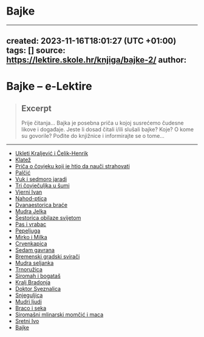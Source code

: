 # Bajke
---
created: 2023-11-16T18:01:27 (UTC +01:00)
tags: []
source: https://lektire.skole.hr/knjiga/bajke-2/
author: 
---

# Bajke – e-Lektire

> ## Excerpt
> Prije čitanja… Bajka je posebna priča u kojoj susrećemo čudesne likove i događaje. Jeste li dosad čitali i/ili slušali bajke? Koje? O kome su govorile? Pođite do knjižnice i informirajte se o tome…

---
-   [Ukleti Kraljević i Čelik-Henrik](https://github.com/Nikson687/bajke/blob/e240ba36ba43328133c2b7e58a352f1e8698bde8/ukleti_kraljevic.md)
-   [Klatež](https://github.com/Nikson687/bajke/blob/e240ba36ba43328133c2b7e58a352f1e8698bde8/Klate%C5%BE.md)
-   [Priča o čovjeku koji je htio da nauči strahovati](https://github.com/Nikson687/bajke/blob/e240ba36ba43328133c2b7e58a352f1e8698bde8/Pri%C4%8Da%20o%20%C4%8Dovjeku%20koji%20je%20htio%20da%20nau%C4%8Di%20strahovati.md)
-   [Palčić](https://github.com/Nikson687/bajke/blob/e240ba36ba43328133c2b7e58a352f1e8698bde8/Pal%C4%8Di%C4%87.md)
-   [Vuk i sedmoro jaradi](https://github.com/Nikson687/bajke/blob/e240ba36ba43328133c2b7e58a352f1e8698bde8/Vuk%20i%20sedmoro%20jaradi.md)
-   [Tri čovječuljka u šumi](https://github.com/Nikson687/bajke/blob/e240ba36ba43328133c2b7e58a352f1e8698bde8/Tri%20%C4%8Dovje%C4%8Duljka%20u%20%C5%A1umi.md)
-   [Vjerni Ivan](https://github.com/Nikson687/bajke/blob/e240ba36ba43328133c2b7e58a352f1e8698bde8/Vjerni%20Ivan.md)
-   [Nahod-ptica](https://github.com/Nikson687/bajke/blob/e240ba36ba43328133c2b7e58a352f1e8698bde8/Nahod-ptica.md)
-   [Dvanaestorica braće](https://github.com/Nikson687/bajke/blob/e240ba36ba43328133c2b7e58a352f1e8698bde8/Dvanaestorica%20bra%C4%87e.md)
-   [Mudra Jelka](https://github.com/Nikson687/bajke/blob/e240ba36ba43328133c2b7e58a352f1e8698bde8/Mudra%20seljanka.md)
-   [Šestorica obilaze svijetom]()
-   [Pas i vrabac](https://github.com/Nikson687/bajke/blob/e240ba36ba43328133c2b7e58a352f1e8698bde8/Pas%20i%20vrabac.md)
-   [Pepeljuga](https://github.com/Nikson687/bajke/blob/e240ba36ba43328133c2b7e58a352f1e8698bde8/Pepeljuga.md)
-   [Mirko i Milka](https://github.com/Nikson687/bajke/blob/e240ba36ba43328133c2b7e58a352f1e8698bde8/Mirko%20i%20Milka.md)
-   [Crvenkapica](https://github.com/Nikson687/bajke/blob/e240ba36ba43328133c2b7e58a352f1e8698bde8/Crvenkapica.md)
-   [Sedam gavrana](https://github.com/Nikson687/bajke/blob/e240ba36ba43328133c2b7e58a352f1e8698bde8/Sedam%20gavrana.md)
-   [Bremenski gradski svirači](https://github.com/Nikson687/bajke/blob/e240ba36ba43328133c2b7e58a352f1e8698bde8/Bremenski%20gradski%20svira%C4%8Di.md)
-   [Mudra seljanka](https://github.com/Nikson687/bajke/blob/e240ba36ba43328133c2b7e58a352f1e8698bde8/Mudra%20Jelka.md)
-   [Trnoružica](https://github.com/Nikson687/bajke/blob/e240ba36ba43328133c2b7e58a352f1e8698bde8/Trnoru%C5%BEica.md)
-   [Siromah i bogataš](https://github.com/Nikson687/bajke/blob/e240ba36ba43328133c2b7e58a352f1e8698bde8/Siromah%20i%20bogata%C5%A1.md)
-   [Kralj Bradonja](https://github.com/Nikson687/bajke/blob/e240ba36ba43328133c2b7e58a352f1e8698bde8/Kralj%20Bradonja.md)
-   [Doktor Sveznalica](https://github.com/Nikson687/bajke/blob/e240ba36ba43328133c2b7e58a352f1e8698bde8/Doktor%20Sveznalica.md)
-   [Snjeguljica](https://github.com/Nikson687/bajke/blob/e240ba36ba43328133c2b7e58a352f1e8698bde8/Snjeguljica.md)
-   [Mudri ljudi](https://github.com/Nikson687/bajke/blob/e240ba36ba43328133c2b7e58a352f1e8698bde8/Mudri%20ljudi.md)
-   [Braco i seka]([undefined](https://github.com/Nikson687/bajke/blob/main/Braco%20i%20seka.md#braco-i-seka--e-lektire))
-   [Siromašni mlinarski momčić i maca](https://github.com/Nikson687/bajke/blob/e240ba36ba43328133c2b7e58a352f1e8698bde8/Siroma%C5%A1ni%20mlinarski%20mom%C4%8Di%C4%87%20i%20maca.md)
-   [Sretni Ivo](https://github.com/Nikson687/bajke/blob/e240ba36ba43328133c2b7e58a352f1e8698bde8/Sretni%20Ivo.md)
-   [Bajke]()
